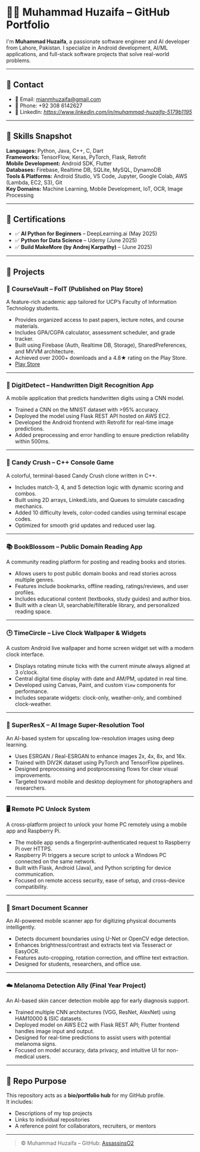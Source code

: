 # 👨‍💻 Muhammad Huzaifa – GitHub Portfolio
 
I'm **Muhammad Huzaifa**, a passionate software engineer and AI developer from Lahore, Pakistan. I specialize in Android development, AI/ML applications, and full-stack software projects that solve real-world problems.

---

## 🔗 Contact

- 📧 Email: mianmhuzaifa@gmail.com  
- 📱 Phone: +92 308 6142627
- 🔗 LinkedIn: *https://www.linkedin.com/in/muhammad-huzaifa-5179b1195*

---

## 🧠 Skills Snapshot

**Languages:** Python, Java, C++, C, Dart  
**Frameworks:** TensorFlow, Keras, PyTorch, Flask, Retrofit  
**Mobile Development:** Android SDK, Flutter  
**Databases:** Firebase, Realtime DB, SQLite, MySQL, DynamoDB  
**Tools & Platforms:** Android Studio, VS Code, Jupyter, Google Colab, AWS (Lambda, EC2, S3), Git  
**Key Domains:** Machine Learning, Mobile Development, IoT, OCR, Image Processing

---

## 🏅 Certifications

- ✅ **AI Python for Beginners** – DeepLearning.ai (May 2025)  
- ✅ **Python for Data Science** – Udemy (June 2025)  
- ✅ **Build MakeMore (by Andrej Karpathy)** – (June 2025)

---

## 🚀 Projects

### 📱 CourseVault – FoIT (Published on Play Store)
A feature-rich academic app tailored for UCP’s Faculty of Information Technology students.

- Provides organized access to past papers, lecture notes, and course materials.
- Includes GPA/CGPA calculator, assessment scheduler, and grade tracker.
- Built using Firebase (Auth, Realtime DB, Storage), SharedPreferences, and MVVM architecture.
- Achieved over 2000+ downloads and a 4.8★ rating on the Play Store.
- [Play Store](https://play.google.com/store/apps/details?id=com.app.foit) 

---

### 🔢 DigitDetect – Handwritten Digit Recognition App
A mobile application that predicts handwritten digits using a CNN model.

- Trained a CNN on the MNIST dataset with >95% accuracy.
- Deployed the model using Flask REST API hosted on AWS EC2.
- Developed the Android frontend with Retrofit for real-time image predictions.
- Added preprocessing and error handling to ensure prediction reliability within 500ms.

---

### 🍬 Candy Crush – C++ Console Game
A colorful, terminal-based Candy Crush clone written in C++.

- Includes match-3, 4, and 5 detection logic with dynamic scoring and combos.
- Built using 2D arrays, LinkedLists, and Queues to simulate cascading mechanics.
- Added 10 difficulty levels, color-coded candies using terminal escape codes.
- Optimized for smooth grid updates and reduced user lag.

---

### 📚 BookBlossom – Public Domain Reading App
A community reading platform for posting and reading books and stories.

- Allows users to post public domain books and read stories across multiple genres.
- Features include bookmarks, offline reading, ratings/reviews, and user profiles.
- Includes educational content (textbooks, study guides) and author bios.
- Built with a clean UI, searchable/filterable library, and personalized reading space.

---

### 🕒 TimeCircle – Live Clock Wallpaper & Widgets
A custom Android live wallpaper and home screen widget set with a modern clock interface.

- Displays rotating minute ticks with the current minute always aligned at 3 o’clock.
- Central digital time display with date and AM/PM, updated in real time.
- Developed using Canvas, Paint, and custom `View` components for performance.
- Includes separate widgets: clock-only, weather-only, and combined clock-weather.

---
### 🧠 SuperResX – AI Image Super-Resolution Tool
An AI-based system for upscaling low-resolution images using deep learning.

- Uses ESRGAN / Real-ESRGAN to enhance images 2x, 4x, 8x, and 16x.
- Trained with DIV2K dataset using PyTorch and TensorFlow pipelines.
- Designed preprocessing and postprocessing flows for clear visual improvements.
- Targeted toward mobile and desktop deployment for photographers and researchers.

---

### 🖥️ Remote PC Unlock System
A cross-platform project to unlock your home PC remotely using a mobile app and Raspberry Pi.

- The mobile app sends a fingerprint-authenticated request to Raspberry Pi over HTTPS.
- Raspberry Pi triggers a secure script to unlock a Windows PC connected on the same network.
- Built with Flask, Android (Java), and Python scripting for device communication.
- Focused on remote access security, ease of setup, and cross-device compatibility.

---

### 🧾 Smart Document Scanner
An AI-powered mobile scanner app for digitizing physical documents intelligently.

- Detects document boundaries using U-Net or OpenCV edge detection.
- Enhances brightness/contrast and extracts text via Tesseract or EasyOCR.
- Features auto-cropping, rotation correction, and offline text extraction.
- Designed for students, researchers, and office use.

---

### ☁️ Melanoma Detection Ally (Final Year Project)
An AI-based skin cancer detection mobile app for early diagnosis support.

- Trained multiple CNN architectures (VGG, ResNet, AlexNet) using HAM10000 & ISIC datasets.
- Deployed model on AWS EC2 with Flask REST API; Flutter frontend handles image input and output.
- Designed for real-time predictions to assist users with potential melanoma signs.
- Focused on model accuracy, data privacy, and intuitive UI for non-medical users.

---

## 📂 Repo Purpose

This repository acts as a **bio/portfolio hub** for my GitHub profile.  
It includes:
- Descriptions of my top projects  
- Links to individual repositories  
- A reference point for collaborators, recruiters, or mentors  

---
> © Muhammad Huzaifa – GitHub: [AssassinsO2](https://github.com/AssassinsO2)

